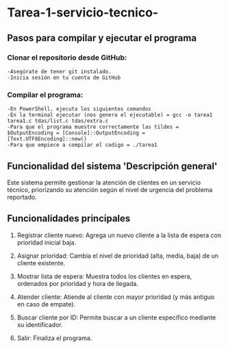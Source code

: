 # Tarea-1-servicio-tecnico-
## Pasos para compilar y ejecutar el programa

### Clonar el repositorio desde GitHub:
    -Asegúrate de tener git instalado.
    -Inicia sesión en tu cuenta de GitHub 

### Compilar el programa:
    -En PowerShell, ejecuta los siguientes comandos
    -En la terminal ejecutar (nos genera el ejecutable) = gcc -o tarea1 tarea1.c tdas/list.c tdas/extra.c
    -Para que el programa muestre correctamente las tildes = $OutputEncoding = [Console]::OutputEncoding = [Text.UTF8Encoding]::new()
    -Para que empiece a compilar el codigo = ./tarea1


## Funcionalidad del sistema 'Descripción general'

Este sistema permite gestionar la atención de clientes en un servicio técnico, priorizando su atención según el nivel de urgencia del problema reportado.

## Funcionalidades principales

1) Registrar cliente nuevo: Agrega un nuevo cliente a la lista de espera con prioridad inicial baja.

2) Asignar prioridad: Cambia el nivel de prioridad (alta, media, baja) de un cliente existente.

3) Mostrar lista de espera: Muestra todos los clientes en espera, ordenados por prioridad y hora de llegada.

4) Atender cliente: Atiende al cliente con mayor prioridad (y más antiguo en caso de empate).

5) Buscar cliente por ID: Permite buscar a un cliente específico mediante su identificador.

6) Salir: Finaliza el programa.